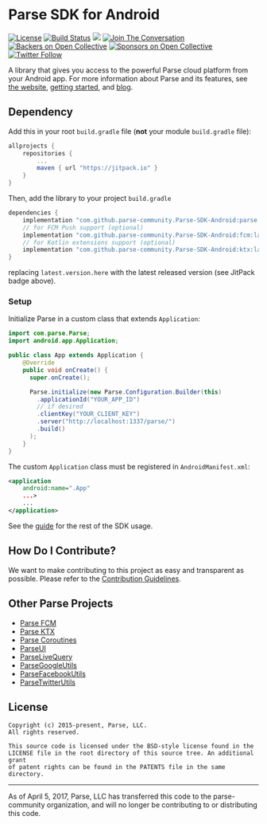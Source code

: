 # Parse SDK for Android

[![License](https://img.shields.io/badge/license-BSD-lightgrey.svg)](https://github.com/parse-community/Parse-SDK-Android/blob/master/LICENSE)
[![Build Status](https://travis-ci.org/parse-community/Parse-SDK-Android.svg?branch=master)](https://travis-ci.org/parse-community/Parse-SDK-Android)
[![](https://jitpack.io/v/parse-community/Parse-SDK-Android.svg)](https://jitpack.io/#parse-community/Parse-SDK-Android)
[![Join The Conversation](https://img.shields.io/discourse/https/community.parseplatform.org/topics.svg)](https://community.parseplatform.org/c/parse-server)
[![Backers on Open Collective](https://opencollective.com/parse-server/backers/badge.svg)][open-collective-link]
[![Sponsors on Open Collective](https://opencollective.com/parse-server/sponsors/badge.svg)][open-collective-link]
[![Twitter Follow](https://img.shields.io/twitter/follow/ParsePlatform.svg?label=Follow%20us%20on%20Twitter&style=social)](https://twitter.com/intent/follow?screen_name=ParsePlatform)

A library that gives you access to the powerful Parse cloud platform from your Android app.
For more information about Parse and its features, see [the website](https://parseplatform.org/), [getting started][guide], and [blog](https://blog.parseplatform.org/).

## Dependency

Add this in your root `build.gradle` file (**not** your module `build.gradle` file):

```gradle
allprojects {
	repositories {
		...
		maven { url "https://jitpack.io" }
	}
}
```

Then, add the library to your project `build.gradle`
```gradle
dependencies {
    implementation "com.github.parse-community.Parse-SDK-Android:parse:latest.version.here"
    // for FCM Push support (optional)
    implementation "com.github.parse-community.Parse-SDK-Android:fcm:latest.version.here"
    // for Kotlin extensions support (optional)
    implementation "com.github.parse-community.Parse-SDK-Android:ktx:latest.version.here"
}
```
replacing `latest.version.here` with the latest released version (see JitPack badge above).

### Setup
Initialize Parse in a custom class that extends `Application`:
```java
import com.parse.Parse;
import android.app.Application;

public class App extends Application {
    @Override
    public void onCreate() {
      super.onCreate();

      Parse.initialize(new Parse.Configuration.Builder(this)
        .applicationId("YOUR_APP_ID")
        // if desired
        .clientKey("YOUR_CLIENT_KEY")
        .server("http://localhost:1337/parse/")
        .build()
      );
    }
}
```

The custom `Application` class must be registered in `AndroidManifest.xml`:

```xml
<application
    android:name=".App"
    ...>
    ...
</application>
```

See the [guide][guide] for the rest of the SDK usage.

## How Do I Contribute?
We want to make contributing to this project as easy and transparent as possible. Please refer to the [Contribution Guidelines](CONTRIBUTING.md).

## Other Parse Projects

 - [Parse FCM](/fcm)
 - [Parse KTX](/ktx)
 - [Parse Coroutines](/coroutines)
 - [ParseUI](https://github.com/parse-community/ParseUI-Android)
 - [ParseLiveQuery](https://github.com/parse-community/ParseLiveQuery-Android)
 - [ParseGoogleUtils](/google)
 - [ParseFacebookUtils](https://github.com/parse-community/ParseFacebookUtils-Android)
 - [ParseTwitterUtils](https://github.com/parse-community/ParseTwitterUtils-Android)

## License
    Copyright (c) 2015-present, Parse, LLC.
    All rights reserved.

    This source code is licensed under the BSD-style license found in the
    LICENSE file in the root directory of this source tree. An additional grant
    of patent rights can be found in the PATENTS file in the same directory.

-----

As of April 5, 2017, Parse, LLC has transferred this code to the parse-community organization, and will no longer be contributing to or distributing this code.

 [guide]: http://docs.parseplatform.org/android/guide/
 [open-collective-link]: https://opencollective.com/parse-server
